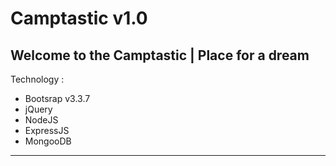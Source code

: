 # Camptastic v1.0
Welcome to the Camptastic | Place for a dream
----------
Technology :
- Bootsrap v3.3.7
- jQuery
- NodeJS
- ExpressJS
- MongooDB
----------